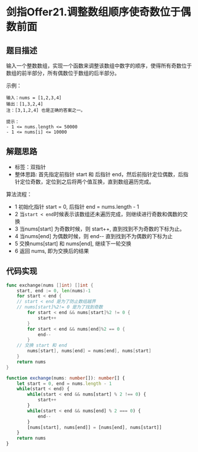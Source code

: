 # 剑指Offer21.调整数组顺序使奇数位于偶数前面

## 题目描述
输入一个整数数组，实现一个函数来调整该数组中数字的顺序，使得所有奇数位于数组的前半部分，所有偶数位于数组的后半部分。

示例：
```
输入：nums = [1,2,3,4]
输出：[1,3,2,4]
注：[3,1,2,4] 也是正确的答案之一。

提示：
- 1 <= nums.length <= 50000
- 1 <= nums[i] <= 10000 
```

## 解题思路
- 标签：双指针
- 整体思路: 首先指定前指针 start 和 后指针 end，然后前指针定位偶数，后指针定位奇数，定位到之后将两个值互换，直到数组遍历完成。

算法流程：
- 1 初始化指针 start = 0, 后指针 end = nums.length - 1
- 2 当`start < end`时候表示该数组还未遍历完成，则继续进行奇数和偶数的交换
- 3 当nums[start] 为奇数时候，则 start++, 直到找到不为奇数的下标为止。
- 4 当nums[end] 为偶数时候，则 end-- 直到找到不为偶数的下标为止
- 5 交换nums[start] 和 nums[end], 继续下一轮交换
- 6 返回 nums, 即为交换后的结果

## 代码实现

```go
func exchange(nums []int) []int {
	start, end := 0, len(nums)-1
	for start < end {
    // start < end 是为了防止数组越界
    // nums[start]%2!= 0 是为了找到奇数
		for start < end && nums[start]%2 != 0 {
			start++
		}
		for start < end && nums[end]%2 == 0 {
			end--
		} 
    // 交换 start 和 end
		nums[start], nums[end] = nums[end], nums[start]   
	}
	return nums 
} 
```

```ts
function exchange(nums: number[]): number[] {
    let start = 0, end = nums.length - 1
    while(start < end) {
        while(start < end && nums[start] % 2 !== 0) {
            start++
        }
        while(start < end && nums[end] % 2 === 0) {
            end--
        }
        [nums[start], nums[end]] = [nums[end], nums[start]] 
    }
    return nums 
}
```